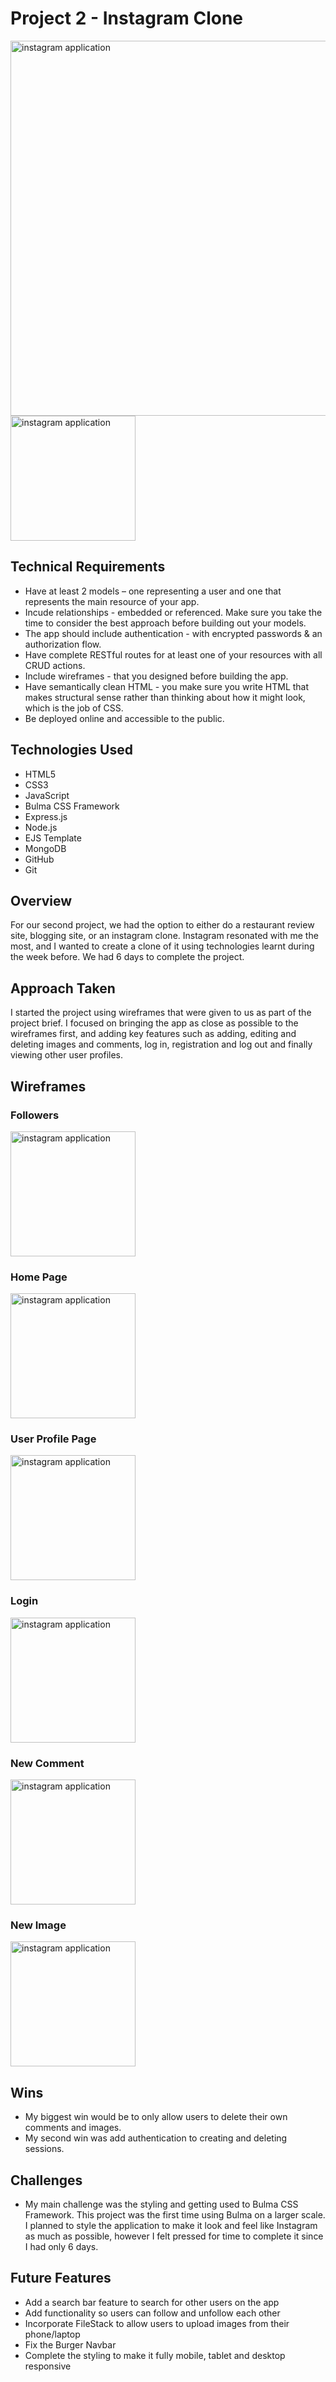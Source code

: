 
# Project 2 - Instagram Clone

<img src="public/readmeimages/desktop.png" alt="instagram application" width="600px">
<img src="public/readmeimages/mobile.png" alt="instagram application" width="200px">

## Technical Requirements
- Have at least 2 models – one representing a user and one that represents the main resource of your app.
- Incude relationships - embedded or referenced. Make sure you take the time to consider the best approach before building out your models.
- The app should include authentication - with encrypted passwords & an authorization flow.
- Have complete RESTful routes for at least one of your resources with all CRUD actions.
- Include wireframes - that you designed before building the app.
- Have semantically clean HTML - you make sure you write HTML that makes structural sense rather than thinking about how it might look, which is the job of CSS.
- Be deployed online and accessible to the public.

## Technologies Used
- HTML5
- CSS3
- JavaScript
- Bulma CSS Framework
- Express.js
- Node.js
- EJS Template
- MongoDB
- GitHub
- Git

## Overview
For our second project, we had the option to either do a restaurant review site, blogging site, or an instagram clone. Instagram resonated with me the most, and I wanted to create a clone of it using technologies learnt during the week before. We had 6 days to complete the project.

## Approach Taken
I started the project using wireframes that were given to us as part of the project brief. I focused on bringing the app as close as possible to the wireframes first, and adding key features such as adding, editing and deleting images and comments, log in, registration and log out and finally viewing other user profiles.

## Wireframes
### Followers
<img src="public/readmeimages/Followers.png" alt="instagram application" width="200px">

### Home Page
<img src="public/readmeimages/Home.png" alt="instagram application" width="200px">

### User Profile Page
<img src="public/readmeimages/Index.png" alt="instagram application" width="200px">

### Login
<img src="public/readmeimages/Login.png" alt="instagram application" width="200px">

### New Comment
<img src="public/readmeimages/New-Comments.png" alt="instagram application" width="200px">

### New Image
<img src="public/readmeimages/New-Image.png" alt="instagram application" width="200px">

## Wins
- My biggest win would be to only allow users to delete their own comments and images.
- My second win was add authentication to creating and deleting sessions.

## Challenges
- My main challenge was the styling and getting used to Bulma CSS Framework. This project was the first time using Bulma on a larger scale. I planned to style the application to make it look and feel like Instagram as much as possible, however I felt pressed for time to complete it since I had only 6 days.

## Future Features
- Add a search bar feature to search for other users on the app
- Add functionality so users can follow and unfollow each other
- Incorporate FileStack to allow users to upload images from their phone/laptop
- Fix the Burger Navbar
- Complete the styling to make it fully mobile, tablet and desktop responsive
